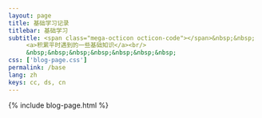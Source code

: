 ```yaml
---
layout: page
title: 基础学习记录
titlebar: 基础学习
subtitle: <span class="mega-octicon octicon-code"></span>&nbsp;&nbsp;
     <a>积累平时遇到的一些基础知识</a><br/>
     &nbsp;&nbsp;&nbsp;&nbsp;&nbsp;&nbsp;&nbsp; 
css: ['blog-page.css']
permalink: /base
lang: zh
keys: cc, ds, cn
---
```


{% include blog-page.html %}